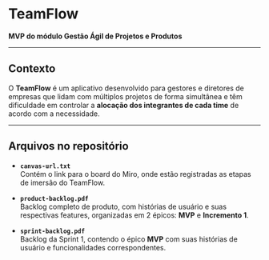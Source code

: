 # TeamFlow
**MVP do módulo Gestão Ágil de Projetos e Produtos**

---

## Contexto
O **TeamFlow** é um aplicativo desenvolvido para gestores e diretores de empresas que lidam com múltiplos projetos de forma simultânea e têm dificuldade em controlar a **alocação dos integrantes de cada time** de acordo com a necessidade.

---

## Arquivos no repositório
- **`canvas-url.txt`**  
  Contém o link para o board do Miro, onde estão registradas as etapas de imersão do TeamFlow.

- **`product-backlog.pdf`**  
  Backlog completo de produto, com histórias de usuário e suas respectivas features, organizadas em 2 épicos: **MVP** e **Incremento 1**.

- **`sprint-backlog.pdf`**  
  Backlog da Sprint 1, contendo o épico **MVP** com suas histórias de usuário e funcionalidades correspondentes.

